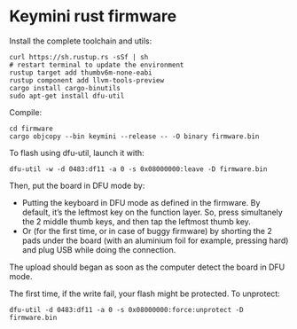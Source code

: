 # Keymini rust firmware

Install the complete toolchain and utils:

```shell
curl https://sh.rustup.rs -sSf | sh
# restart terminal to update the environment
rustup target add thumbv6m-none-eabi
rustup component add llvm-tools-preview
cargo install cargo-binutils
sudo apt-get install dfu-util
```

Compile:

```shell
cd firmware
cargo objcopy --bin keymini --release -- -O binary firmware.bin
```

To flash using dfu-util, launch it with:
```shell
dfu-util -w -d 0483:df11 -a 0 -s 0x08000000:leave -D firmware.bin
```

Then, put the board in DFU mode by:
 * Putting the keyboard in DFU mode as defined in the firmware. By
   default, it’s the leftmost key on the function layer. So, press
   simultanely the 2 middle thumb keys, and then tap the leftmost
   thumb key.
 * Or (for the first time, or in case of buggy firmware) by shorting
   the 2 pads under the board (with an aluminium foil for example,
   pressing hard) and plug USB while doing the connection.

The upload should began as soon as the computer detect the board in
DFU mode.

The first time, if the write fail, your flash might be protected. To
unprotect:

```shell
dfu-util -d 0483:df11 -a 0 -s 0x08000000:force:unprotect -D firmware.bin
```
